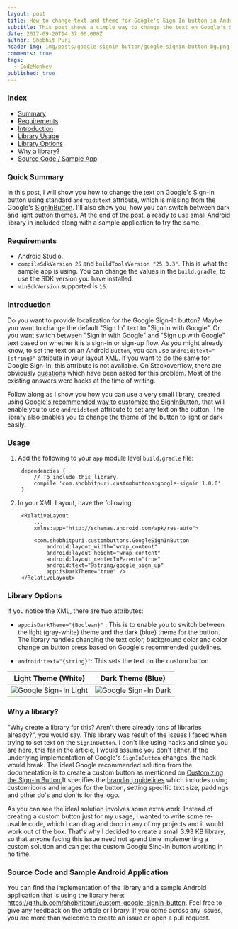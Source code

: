 ```yaml
---
layout: post
title: How to change text and theme for Google's Sign-In button in Android?
subtitle: This post shows a simple way to change the text on Google's Sign-In button using standard `android:text`, which is missing in Google's `SignInButton` and switch between dark and light button themes.
date: 2017-09-20T14:37:00.000Z
author: Shobhit Puri
header-img: img/posts/google-signin-button/google-signin-button-bg.png
comments: true
tags:
  - CodeMonkey
published: true
---
```

### Index
- <a href="#quick-summary">Summary</a><br>
- <a href="#requirements">Requirements</a><br>
- <a href="#introduction">Introduction</a><br>
- <a href="#usage">Library Usage</a><br>
- <a href="#library-options">Library Options</a><br>
- <a href="#why-a-library">Why a library?</a><br>
- <a href="#source-code-and-sample-android-application">Source Code / Sample App</a><br>

### Quick Summary
In this post, I will show you how to change the text on Google's Sign-In button using standard `android:text` attribute, which is missing from the Google's <a href="https://developers.google.com/identity/sign-in/android/sign-in#add_the_google_sign-in_button_to_your_app" target="_blank">SignInButton</a>. I'll also show you, how you can switch between dark and light button themes. At the end of the post, a ready to use small Android library in included along with a sample application to try the same. 

### Requirements
* Android Studio.
* `compileSdkVersion 25` and `buildToolsVersion "25.0.3"`. This is what the sample app is using. You can change the values in the `build.gradle`, to use the SDK version you have installed.
* `minSdkVersion` supported is `16`.

### Introduction
Do you want to provide localization for the Google Sign-In button? Maybe you want to change the default "Sign In" text to "Sign in with Google". Or you want switch between "Sign in with Google" and "Sign up with Google" text based on whether it is a sign-in or sign-up flow. As you might already know, to set the text on an Android `Button`, you can use `android:text="{string}"` attribute in your layout XML. If you want to do the same for Google Sign-In, this attribute is not available. On Stackoverflow, there are obviously <a href="https://stackoverflow.com/questions/18040815/can-i-edit-the-text-of-sign-in-button-on-google" target="_blank">questions</a> which have been asked for this problem. Most of the existing answers were hacks at the time of writing. 

Follow along as I show you how you can use a very small library, created using <a href="https://developers.google.com/identity/sign-in/android/custom-button" target="_blank">Google's recommended way to customize the SignInButton</a>, that will enable you to use `android:text` attribute to set any text on the button. The library also enables you to change the theme of the button to light or dark easily.
    
### Usage

1. Add the following to your `app` module level `build.gradle` file:

        dependencies {
            // To include this library.
            compile 'com.shobhitpuri.custombuttons:google-signin:1.0.0'
        }

2. In your XML Layout, have the following:

        <RelativeLayout
            ...
            xmlns:app="http://schemas.android.com/apk/res-auto">
        
            <com.shobhitpuri.custombuttons.GoogleSignInButton
                android:layout_width="wrap_content"
                android:layout_height="wrap_content"
                android:layout_centerInParent="true"
                android:text="@string/google_sign_up"
                app:isDarkTheme="true" />
        </RelativeLayout>

### Library Options
If you notice the XML, there are two attributes:
- `app:isDarkTheme="{Boolean}"` : This is to enable you to switch between the light (gray-white) theme and the dark (blue) theme for the button. The library handles changing the text color, background color and color change on button press based on Google's recommended guidelines.

- `android:text="{string}"`: This sets the text on the custom button.

Light Theme (White)        |  Dark Theme (Blue)
:-------------------------:|:-------------------------:
![Google Sign-In Light]({{site.baseurl}}/img/posts/google-signin-button/GoogleSignInLight.png)  |  ![Google Sign-In Dark]({{site.baseurl}}/img/posts/google-signin-button/GoogleSignUpDark.png)


### Why a library?
"Why create a library for this? Aren't there already tons of libraries already?", you would say. This library was result of the issues I faced when trying to set text on the `SignInButton`. I don't like using hacks and since you are here, this far in the article, I would assume you don't either. If the underlying implementation of Google's `SignInButton` changes, the hack would break. The ideal Google recommended solution from the documentation is to create a custom button as mentioned on <a href="https://developers.google.com/identity/sign-in/android/custom-button" target="_blank">Customizing the Sign-In Button.</a>It specifies the <a href="https://developers.google.com/identity/branding-guidelines#sign-in-button" target="_blank">branding guidelines</a> which includes using custom icons and images for the button, setting specific text size, paddings and other do's and don'ts for the logo.

As you can see the ideal solution involves some extra work. Instead of creating a custom button just for my usage, I wanted to write some re-usable code, which I can drag and drop in any of my projects and it would work out of the box. That's why I decided to create a small 3.93 KB library, so that anyone facing this issue need not spend time implementing a custom solution and can get the custom Google Sing-In button working in no time.

### Source Code and Sample Android Application
You can find the implementation of the library and a sample Android application that is using the library here: <a href="https://github.com/shobhitpuri/custom-google-signin-button" target="_blank">https://github.com/shobhitpuri/custom-google-signin-button</a>. Feel free to give any feedback on the article or library. If you come across any issues, you are more than welcome to create an issue or open a pull request.